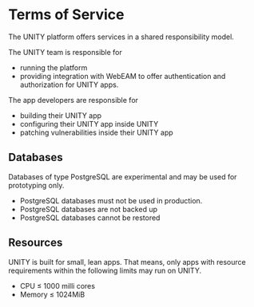 <!-- DOCTOC SKIP -->

# Terms of Service

The UNITY platform offers services in a shared responsibility model.

The UNITY team is responsible for

* running the platform
* providing integration with WebEAM to offer authentication and authorization for UNITY apps.

The app developers are responsible for

* building their UNITY app
* configuring their UNITY app inside UNITY
* patching vulnerabilities inside their UNITY app

## Databases

Databases of type PostgreSQL are experimental and may be used for prototyping only.

* PostgreSQL databases must not be used in production.
* PostgreSQL databases are not backed up
* PostgreSQL databases cannot be restored

## Resources

UNITY is built for small, lean apps. That means, only apps with resource requirements within the following limits may
run on UNITY.

 * CPU ≤ 1000 milli cores
 * Memory ≤ 1024MiB
